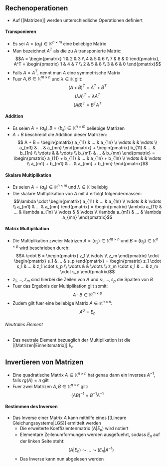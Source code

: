 ## Rechenoperationen
- Auf [[Matrizen]] werden unterschiedliche Operationen definiert
#### Transponieren
- Es sei $A = (a_{ij}) \in \mathbb{K}^{n \times m}$ eine beliebige Matrix
- Man bezeichnet $A^T$ als die zu $A$ transponierte Matrix:
$$A = \begin{pmatrix}
1 & 2 & 3 \\
4 & 5 & 6 \\
7 & 8 & 0
\end{pmatrix}, A^T = \begin{pmatrix}
1 & 4 & 7 \\
2 & 5 & 8 \\
3 & 6 & 0
\end{pmatrix}$$
- Falls $A = A^T$, nennt man $A$ eine symmetrische Matrix
- Fuer $A, B \in \mathbb{K}^{m \times n}$ und $\lambda \in \mathbb{K}$ gilt:
$$(A + B)^T = A^T + B^T$$
$$(\lambda A)^T = \lambda A^T$$
$$(AB)^T = B^TA^T$$

#### Addition
- Es seien $A = (a_{ij}), B = (b_{ij}) \in \mathbb{K}^{n \times m}$ beliebige Matrizen
- $A + B$ beschreibt die Addition dieser Matrizen:
$$
A + B = \begin{pmatrix}
a_{11} & ... & a_{1n} \\
\vdots & & \vdots \\
a_{m1} & ... & a_{mn}
\end{pmatrix} + \begin{pmatrix}
b_{11} & ... & b_{1n} \\
\vdots & & \vdots \\
b_{m1} & ... & b_{mn}
\end{pmatrix} = \begin{pmatrix}
a_{11} + b_{11} & ... & a_{1n} + b_{1n} \\
\vdots & & \vdots \\
a_{m1} + b_{m1} & ... & a_{mn} + b_{mn}
\end{pmatrix}$$
#### Skalare Multiplikation
- Es seien $A = (a_{ij}) \in \mathbb{K}^{n \times m}$ und $\lambda \in \mathbb{K}$ beliebig
- Die skalare Multiplikation von $A$ mit $\lambda$ erfolgt folgendermassen:
$$\lambda \cdot \begin{pmatrix}
a_{11} & ... & a_{1n} \\
\vdots & & \vdots \\
a_{m1} & ... & a_{mn}
\end{pmatrix} = \begin{pmatrix}
\lambda a_{11} & ... & \lambda a_{1n} \\
\vdots & & \vdots \\
\lambda a_{m1} & ... & \lambda a_{mn}
\end{pmatrix}$$
#### Matrix Multiplikation
- Die Multiplikation zweier Matrizen $A = (a_{ij}) \in \mathbb{K}^{m \times n}$ und $B = (b_{ij}) \in \mathbb{K}^{n \times p}$ wird beschrieben durch:
$$A \cdot B = \begin{pmatrix}
z_1 \\
\vdots \\
z_m
\end{pmatrix} \cdot \begin{pmatrix}
s_1 & ... & s_p
\end{pmatrix} = \begin{pmatrix}
z_1 \cdot s_1 & ... & z_1 \cdot s_p \\
\vdots & & \vdots \\
z_m \cdot s_1 & ... & z_m \cdot s_p
\end{pmatrix}$$
- $z_1, ..., z_m$ sind hierbei die Zeilen von $A$ und $s_1, ..., s_p$ die Spalten von $B$
- Fuer das Ergebnis der Multiplikation gilt somit:
$$A \cdot B \in \mathbb{K}^{m \times p}$$
- Zudem gilt fuer eine beliebige Matrix $A \in \mathbb{K}^{n \times n}$:
$$A^0 = E_n$$
###### Neutrales Element
- Das neutrale Element bezueglich der Multiplikation ist die [[Matrizen|Einheitsmatrix]] $E_n$
## Invertieren von Matrizen
- Eine quadratische Matrix $A \in \mathbb{K}^{n \times n}$ hat genau dann ein Inverses $A^{-1}$, falls $rg(A) = n$ gilt
- Fuer zwei Matrizen $A, B \in \mathbb{K}^{n \times n}$ gilt:
$$(AB)^{-1} = B^{-1}A^{-1}$$
#### Bestimmen des Inversen
- Das Inverse einer Matrix $A$ kann mithilfe eines [[Lineare Gleichungssysteme|LGS]] ermittelt werden
	- Die erweiterte Koeffizientenmatrix $(A|E_n)$ wird notiert
	- Elementare Zeilenumformungen werden ausgefuehrt, sodass $E_n$ auf der linken Seite steht: $$(A|E_n) \leadsto ... \leadsto (E_n|A^{-1})$$
	 - Das Inverse kann nun abgelesen werden
